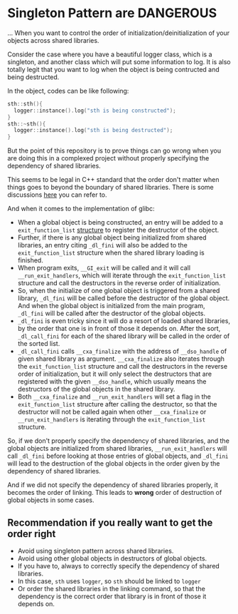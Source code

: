 # Singleton Pattern are DANGEROUS 
... When you want to control the order of initialization/deinitialization of your objects across shared libraries.

Consider the case where you have a beautiful logger class, which is a singleton, and another 
class which will put some information to log. It is also totally legit that you want 
to log when the object is being contructed and being destructed. 

In the object, codes can be like following:
```cpp
sth::sth(){
  logger::instance().log("sth is being constructed");
}
sth::~sth(){
  logger::instance().log("sth is being destructed");
}
```

But the point of this repository is to prove things can go wrong when you are doing this in a complexed
project without properly specifying the dependency of shared libraries.

This seems to be legal in C++ standard that the order don't matter when things goes to beyond the boundary of shared libraries. There is some discussions [here](https://stackoverflow.com/questions/54562874/destruction-order-of-static-objects-in-shared-libraries) you can refer to.

And when it comes to the implementation of glibc:
 - When a global object is being constructed, an entry will be added to a `exit_function_list` [structure](https://github.com/bminor/glibc/blob/d1dcb565a1fb5829f9476a1438c30eccc4027d04/stdlib/cxa_atexit.c#L73) to register the destructor of the object.
 - Further, if there is any global object being initialized from shared libraries, an entry citing `_dl_fini` will also be added to the `exit_function_list` structure when the shared library loading is finished.
 - When program exits, `__GI_exit` will be called and it will call `__run_exit_handlers`, which will iterate through the `exit_function_list` structure and call the destructors in the reverse order of initialization.
 - So, when the initialize of one global object is triggered from a shared library, `_dl_fini` will be called before the destructor of the global object. And when the global object is initialized from the main program, `_dl_fini` will be called after the destructor of the global objects.
 - `_dl_fini` is even tricky since it will do a resort of loaded shared libraries, by the order that one is in front of those it depends on. After the sort, `_dl_call_fini` for each of the shared library will be called in the order of the sorted list.
 - `_dl_call_fini` calls `__cxa_finalize` with the address of `__dso_handle` of given shared library as argument. `__cxa_finalize` also iterates through the `exit_function_list` structure and call the destructors in the reverse order of initialization, but it will only select the destructors that are registered with the given `__dso_handle`, which usually means the destructors of the global objects in the shared library.
 - Both `__cxa_finalize` and `__run_exit_handlers` will set a flag in the `exit_function_list` structure after calling the destructor, so that the destructor will not be called again when other `__cxa_finalize` or `__run_exit_handlers` is iterating through the `exit_function_list` structure.

So, if we don't properly specify the dependency of shared libraries, and the global objects are initialized from shared libraries, `__run_exit_handlers` will call `_dl_fini` before looking at those entries of global objects, and `_dl_fini` will lead to the destruction of the global objects in the order given by the dependency of shared libraries. 

And if we did not specify the dependency of shared libraries properly, it becomes the order of linking. This leads to **wrong** order of destruction of global objects in some cases.

## Recommendation if you really want to get the order right
 - Avoid using singleton pattern across shared libraries.
 - Avoid using other global objects in destructors of global objects.
 - If you have to, always to correctly specify the dependency of shared libraries.
  - In this case, `sth` uses `logger`, so `sth` should be linked to `logger`
  - Or order the shared libraries in the linking command, so that the dependency is the correct order that library is in front of those it depends on.

